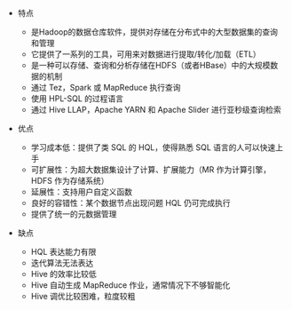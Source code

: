 - 特点

  - 是Hadoop的数据仓库软件，提供对存储在分布式中的大型数据集的查询和管理
  - 它提供了一系列的工具，可用来对数据进行提取/转化/加载（ETL）
  - 是一种可以存储、查询和分析存储在HDFS（或者HBase）中的大规模数据的机制
  - 通过 Tez，Spark 或 MapReduce 执行查询
  - 使用 HPL-SQL 的过程语言
  - 通过 Hive LLAP，Apache YARN 和 Apache Slider 进行亚秒级查询检索

- 优点

  - 学习成本低：提供了类 SQL 的 HQL，使得熟悉 SQL 语言的人可以快速上手
  - 可扩展性：为超大数据集设计了计算、扩展能力（MR 作为计算引擎，HDFS 作为存储系统） 
  - 延展性：支持用户自定义函数 
  - 良好的容错性：某个数据节点出现问题 HQL 仍可完成执行
  - 提供了统一的元数据管理

- 缺点

  - HQL 表达能力有限
  - 迭代算法无法表达
  - Hive 的效率比较低
  - Hive 自动生成 MapReduce 作业，通常情况下不够智能化
  - Hive 调优比较困难，粒度较粗